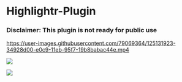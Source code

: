 # Highlightr-Plugin

### Disclaimer: This plugin is not ready for public use

https://user-images.githubusercontent.com/79069364/125131923-34928d00-e0c9-11eb-95f7-19b8babac44e.mp4

![](https://github.com/chetachiezikeuzor/Highlightr-Plugin/blob/master/assets/highlightr.png)

<a href="https://www.buymeacoffee.com/chetachi"><img src="https://img.buymeacoffee.com/button-api/?text=Buy me a coffee&amp;emoji=&amp;slug=chetachi&amp;button_colour=e3e7ef&amp;font_colour=262626&amp;font_family=Inter&amp;outline_colour=262626&amp;coffee_colour=ff0000"></a>
